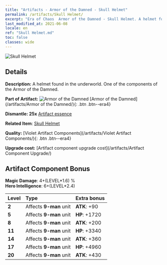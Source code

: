 ```yaml
---
title: "Artifacts - Armor of the Damned - Skull Helmet"
permalink: /artifacts/Skull Helmet/
excerpt: "Era of Chaos  Armor of the Damned - Skull Helmet. A helmet found in the underworld. One of the components of the Armor of the Damned."
last_modified_at: 2021-06-08
locale: en
ref: "Skull Helmet.md"
toc: false
classes: wide
---
```


 ![Skull Helmet](/images/t/artifact_40303.png)



## Details

 **Description:** A helmet found in the underworld. One of the components of the Armor of the Damned.

 **Part of Artifact:** ![Armor of the Damned](/images/t/icon_artifact_30.png) [Armor of the Damned](/artifacts/Armor of the Damned/){: .btn .btn--era4}

 **Dismantle: 25x** [Artifact essence](/Items/con_905/)

 **Related Item**: [Skull Helmet](/Items/art_123/)

 **Quality:** [Violet Artifact Components](/artifacts/Violet Artifact Components/){: .btn .btn--era4}

 **Upgrade cost:** [Artifact component upgrade cost](/artifacts/Artifact Component Upgrade/)

## Artifact Component Bonus

  **Magic Damage**: 4+(LEVEL\*1.6) %<br/>**Hero Intelligence**: 6+(LEVEL\*2.4)

  |  Level  | Type |    Extra bonus  | 
  |:--------|:-----|:----------------| 
  | **2** | Affects **9-man** unit | **ATK**: +90 | 
  | **5** | Affects **9-man** unit | **HP**: +1720 | 
  | **8** | Affects **9-man** unit | **ATK**: +200 | 
  | **11** | Affects **9-man** unit | **HP**: +3340 | 
  | **14** | Affects **9-man** unit | **ATK**: +360 | 
  | **17** | Affects **9-man** unit | **HP**: +4960 | 
  | **20** | Affects **9-man** unit | **ATK**: +430 | 
